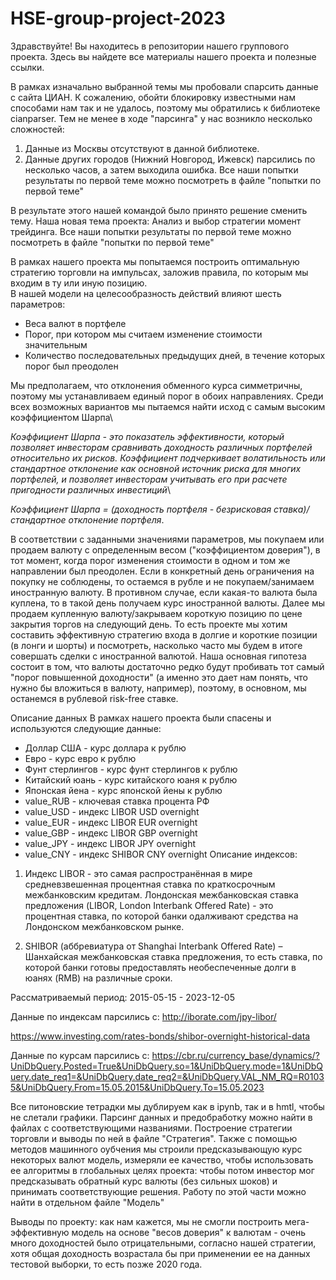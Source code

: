 # HSE-group-project-2023
Здравствуйте! Вы находитесь в репозитории нашего группового проекта. Здесь вы найдете все материалы нашего проекта и полезные ссылки. 

В рамках изначально выбранной темы мы пробовали спарсить данные с сайта ЦИАН. К сожалению, обойти блокировку известными нам способами нам так и не удалось, поэтому мы обратились к библиотеке cianparser.
Тем не менее в ходе "парсинга" у нас возникло несколько сложностей: 
1. Данные из Москвы отсутствуют в данной библиотеке.
2. Данные других городов (Нижний Новгород, Ижевск) парсились по несколько часов, а затем выходила ошибка. Все наши попытки результаты по первой теме можно посмотреть в файле "попытки по первой теме"

В результате этого нашей командой было принято решение сменить тему. Наша новая тема проекта: 
Анализ и выбор стратегии момент трейдинга. Все наши попытки результаты по первой теме можно посмотреть в файле "попытки по первой теме"

В рамках нашего проекта мы попытаемся построить оптимальную стратегию торговли на импульсах, заложив правила, по которым мы входим в ту или иную позицию.\
В нашей модели на целесообразность действий влияют шесть параметров:
- Веса валют в портфеле
- Порог, при котором мы считаем изменение стоимости значительным
- Количество последовательных предыдущих дней, в течение которых порог был
преодолен

Мы предполагаем, что отклонения обменного курса симметричны, поэтому мы устанавливаем
единый порог в обоих направлениях. Среди всех возможных вариантов мы пытаемся найти исход с самым высоким коэффициентом Шарпа\

*Коэффициент Шарпа - это показатель эффективности, который позволяет инвесторам сравнивать доходность различных портфелей относительно их рисков. Коэффициент подчеркивает волатильность или стандартное отклонение как основной источник риска для многих портфелей, и позволяет инвесторам учитывать его при расчете пригодности различных инвестиций*\

*Коэффициент Шарпа = (доходность портфеля - безрисковая ставка)/стандартное отклонение портфеля*.

В соответствии с заданными значениями параметров, мы покупаем или продаем валюту с определенным весом ("коэффициентом доверия"), в тот момент, когда порог изменения стоимости в одном и том же направлении был преодолен. Если в конкретный день ограничения на покупку не соблюдены, то остаемся в рубле и не покупаем/занимаем иностранную валюту. В противном случае, если какая-то валюта была куплена, то в такой день получаем курс иностранной валюты. Далее мы продаем купленную валюту/закрываем короткую позицию по цене закрытия торгов на следующий день. То есть проекте мы хотим составить эффективную стратегию входа в долгие и короткие позиции (в лонги и шорты) и посмотреть, насколько часто мы будем в итоге совершать сделки с иностранной валютой. Наша основная гипотеза состоит в том, что валюты достаточно редко будут пробивать тот самый "порог повышенной доходности" (а именно это дает нам понять, что нужно бы вложиться в валюту, например), поэтому, в основном, мы останемся в рублевой risk-free ставке. 

Описание данных
В рамках нашего проекта были спасены и используются следующие данные:
- Доллар США - курс доллара к рублю
- Евро - курс евро к рублю
- Фунт стерлингов - курс фунт стерлингов к рублю
- Китайский юань - курс китайского юаня к рублю
- Японская йена - курс японской йены к рублю
- value_RUB - ключевая ставка процента РФ
- value_USD - индекс LIBOR USD overnight 
- value_EUR - индекс LIBOR EUR overnight 
- value_GBP - индекс LIBOR GBP overnight 
- value_JPY - индекс LIBOR JPY overnight 
- value_CNY - индекс SHIBOR CNY overnight 
Описание индексов: 
1. Индекс LIBOR - это самая распространённая в мире средневзвешенная процентная ставка по краткосрочным межбанковским кредитам. Лондонская межбанковская ставка предложения (LIBOR, London Interbank Offered Rate) - это процентная ставка, по которой банки одалживают средства на Лондонском межбанковском рынке.

2. SHIBOR (аббревиатура от Shanghai Interbank Offered Rate) – Шанхайская межбанковская ставка предложения, то есть ставка, по которой банки готовы предоставлять необеспеченные долги в юанях (RMB) на различные сроки.

   
Рассматриваемый период: 2015-05-15 - 2023-12-05 

Данные по индексам парсились с: 
http://iborate.com/jpy-libor/

https://www.investing.com/rates-bonds/shibor-overnight-historical-data

Данные по курсам парсились с: https://cbr.ru/currency_base/dynamics/?UniDbQuery.Posted=True&UniDbQuery.so=1&UniDbQuery.mode=1&UniDbQuery.date_req1=&UniDbQuery.date_req2=&UniDbQuery.VAL_NM_RQ=R01035&UniDbQuery.From=15.05.2015&UniDbQuery.To=15.05.2023

Все питоновские тетрадки мы дублируем как в ipynb, так и в hmtl, чтобы не слетали графики. Парсинг данных и предобработку можно найти в файлах с соответствующими названиями. Построение стратегии торговли и выводы по ней в файле "Стратегия". Также с помощью методов машинного оубчения мы строили предсказывающую курс некоторых валют модель, измеряли ее качество, чтобы использовать ее алгоритмы в глобальных целях проекта: чтобы потом инвестор мог предсказывать обратный курс валюты (без сильных шоков) и принимать соответствующие решения. Работу по этой части можно найти в отдельном файле "Модель"





Выводы по проекту: как нам кажется, мы не смогли построить мега-эффективную модель на основе "весов доверия" к валютам - очень много доходностей было отрицательными, согласно нашей стратегии, хотя общая доходность возрастала бы при применении ее на данных тестовой выборки, то есть позже 2020 года.

